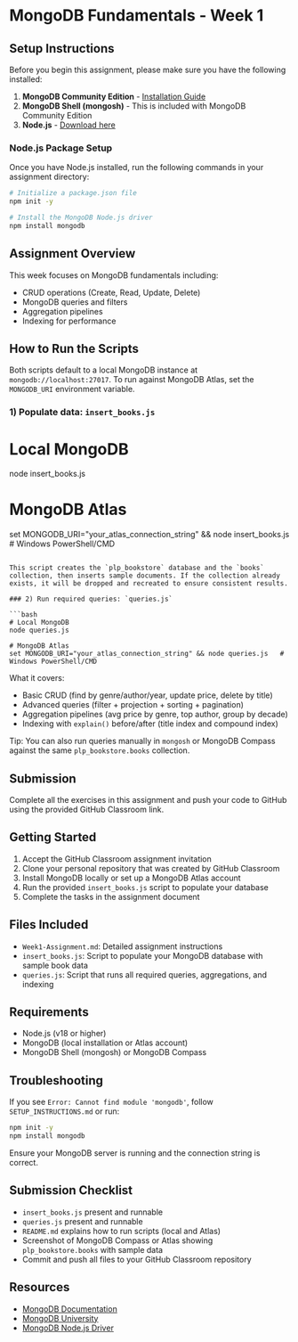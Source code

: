 # MongoDB Fundamentals - Week 1

## Setup Instructions

Before you begin this assignment, please make sure you have the following installed:

1. **MongoDB Community Edition** - [Installation Guide](https://www.mongodb.com/docs/manual/administration/install-community/)
2. **MongoDB Shell (mongosh)** - This is included with MongoDB Community Edition
3. **Node.js** - [Download here](https://nodejs.org/)

### Node.js Package Setup

Once you have Node.js installed, run the following commands in your assignment directory:

```bash
# Initialize a package.json file
npm init -y

# Install the MongoDB Node.js driver
npm install mongodb
```

## Assignment Overview

This week focuses on MongoDB fundamentals including:
- CRUD operations (Create, Read, Update, Delete)
- MongoDB queries and filters
- Aggregation pipelines
- Indexing for performance

## How to Run the Scripts

Both scripts default to a local MongoDB instance at `mongodb://localhost:27017`. To run against MongoDB Atlas, set the `MONGODB_URI` environment variable.

### 1) Populate data: `insert_books.js`

# Local MongoDB
node insert_books.js

# MongoDB Atlas
set MONGODB_URI="your_atlas_connection_string" && node insert_books.js   # Windows PowerShell/CMD
```

This script creates the `plp_bookstore` database and the `books` collection, then inserts sample documents. If the collection already exists, it will be dropped and recreated to ensure consistent results.

### 2) Run required queries: `queries.js`

```bash
# Local MongoDB
node queries.js

# MongoDB Atlas
set MONGODB_URI="your_atlas_connection_string" && node queries.js   # Windows PowerShell/CMD
```

What it covers:
- Basic CRUD (find by genre/author/year, update price, delete by title)
- Advanced queries (filter + projection + sorting + pagination)
- Aggregation pipelines (avg price by genre, top author, group by decade)
- Indexing with `explain()` before/after (title index and compound index)

Tip: You can also run queries manually in `mongosh` or MongoDB Compass against the same `plp_bookstore.books` collection.

## Submission

Complete all the exercises in this assignment and push your code to GitHub using the provided GitHub Classroom link.

## Getting Started

1. Accept the GitHub Classroom assignment invitation
2. Clone your personal repository that was created by GitHub Classroom
3. Install MongoDB locally or set up a MongoDB Atlas account
4. Run the provided `insert_books.js` script to populate your database
5. Complete the tasks in the assignment document

## Files Included

- `Week1-Assignment.md`: Detailed assignment instructions
- `insert_books.js`: Script to populate your MongoDB database with sample book data
- `queries.js`: Script that runs all required queries, aggregations, and indexing

## Requirements

- Node.js (v18 or higher)
- MongoDB (local installation or Atlas account)
- MongoDB Shell (mongosh) or MongoDB Compass

## Troubleshooting

If you see `Error: Cannot find module 'mongodb'`, follow `SETUP_INSTRUCTIONS.md` or run:

```bash
npm init -y
npm install mongodb
```

Ensure your MongoDB server is running and the connection string is correct.

## Submission Checklist

- `insert_books.js` present and runnable
- `queries.js` present and runnable
- `README.md` explains how to run scripts (local and Atlas)
- Screenshot of MongoDB Compass or Atlas showing `plp_bookstore.books` with sample data
- Commit and push all files to your GitHub Classroom repository

## Resources

- [MongoDB Documentation](https://docs.mongodb.com/)
- [MongoDB University](https://university.mongodb.com/)
- [MongoDB Node.js Driver](https://mongodb.github.io/node-mongodb-native/)